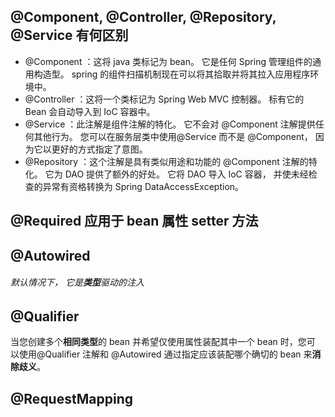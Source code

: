 ## @Component, @Controller, @Repository, @Service 有何区别

- @Component ：这将 java 类标记为 bean。 它是任何 Spring 管理组件的通用构造型。 spring 的组件扫描机制现在可以将其拾取并将其拉入应用程序环境中。 
- @Controller ：这将一个类标记为 Spring Web MVC 控制器。 标有它的 Bean 会自动导入到 IoC 容器中。 
- @Service ：此注解是组件注解的特化。 它不会对 @Component 注解提供任何其他行为。 您可以在服务层类中使用@Service 而不是 @Component， 因为它以更好的方式指定了意图。 
- @Repository ：这个注解是具有类似用途和功能的 @Component 注解的特化。 它为 DAO 提供了额外的好处。 它将 DAO 导入 IoC 容器， 并使未经检查的异常有资格转换为 Spring DataAccessException。



## @Required 应用于 bean 属性 setter 方法



## @Autowired

###### 默认情况下， 它是**类型**驱动的注入



## @Qualifier

当您创建多个**相同类型**的 bean 并希望仅使用属性装配其中一个 bean 时，您可 以使用@Qualifier 注解和 @Autowired 通过指定应该装配哪个确切的 bean 来**消除歧义**。



## @RequestMapping